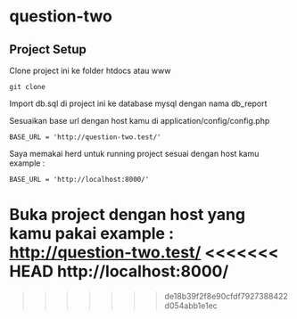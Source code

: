# question-two

## Project Setup

Clone project ini ke folder htdocs atau www
```
git clone
```

Import db.sql di project ini ke database mysql dengan nama db_report

Sesuaikan base url dengan host kamu di application/config/config.php
```
BASE_URL = 'http://question-two.test/'
```

Saya memakai herd untuk running project sesuai dengan host kamu
example :
```
BASE_URL = 'http://localhost:8000/'
```

Buka project dengan host yang kamu pakai
example :
http://question-two.test/
<<<<<<< HEAD
http://localhost:8000/
=======
>>>>>>> de18b39f2f8e90cfdf7927388422d054abb1e1ec
